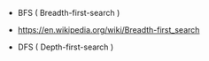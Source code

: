 - BFS ( Breadth-first-search )
 *  https://en.wikipedia.org/wiki/Breadth-first_search

- DFS ( Depth-first-search )

